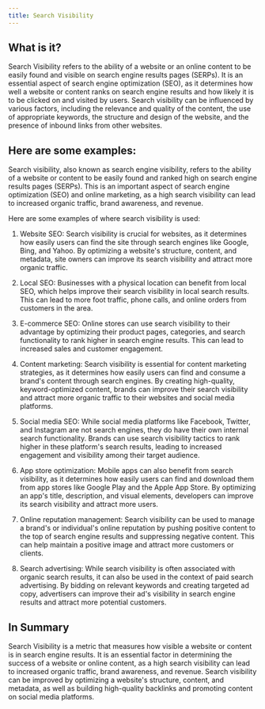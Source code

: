 ```yaml
---
title: Search Visibility
---
```




## What is it?

Search Visibility refers to the ability of a website or an online content to be easily found and visible on search engine results pages (SERPs). It is an essential aspect of search engine optimization (SEO), as it determines how well a website or content ranks on search engine results and how likely it is to be clicked on and visited by users. Search visibility can be influenced by various factors, including the relevance and quality of the content, the use of appropriate keywords, the structure and design of the website, and the presence of inbound links from other websites.

## Here are some examples:

Search visibility, also known as search engine visibility, refers to the ability of a website or content to be easily found and ranked high on search engine results pages (SERPs). This is an important aspect of search engine optimization (SEO) and online marketing, as a high search visibility can lead to increased organic traffic, brand awareness, and revenue.

Here are some examples of where search visibility is used:

1. Website SEO: Search visibility is crucial for websites, as it determines how easily users can find the site through search engines like Google, Bing, and Yahoo. By optimizing a website's structure, content, and metadata, site owners can improve its search visibility and attract more organic traffic.

2. Local SEO: Businesses with a physical location can benefit from local SEO, which helps improve their search visibility in local search results. This can lead to more foot traffic, phone calls, and online orders from customers in the area.

3. E-commerce SEO: Online stores can use search visibility to their advantage by optimizing their product pages, categories, and search functionality to rank higher in search engine results. This can lead to increased sales and customer engagement.

4. Content marketing: Search visibility is essential for content marketing strategies, as it determines how easily users can find and consume a brand's content through search engines. By creating high-quality, keyword-optimized content, brands can improve their search visibility and attract more organic traffic to their websites and social media platforms.

5. Social media SEO: While social media platforms like Facebook, Twitter, and Instagram are not search engines, they do have their own internal search functionality. Brands can use search visibility tactics to rank higher in these platform's search results, leading to increased engagement and visibility among their target audience.

6. App store optimization: Mobile apps can also benefit from search visibility, as it determines how easily users can find and download them from app stores like Google Play and the Apple App Store. By optimizing an app's title, description, and visual elements, developers can improve its search visibility and attract more users.

7. Online reputation management: Search visibility can be used to manage a brand's or individual's online reputation by pushing positive content to the top of search engine results and suppressing negative content. This can help maintain a positive image and attract more customers or clients.

8. Search advertising: While search visibility is often associated with organic search results, it can also be used in the context of paid search advertising. By bidding on relevant keywords and creating targeted ad copy, advertisers can improve their ad's visibility in search engine results and attract more potential customers.

## In Summary

Search Visibility is a metric that measures how visible a website or content is in search engine results. It is an essential factor in determining the success of a website or online content, as a high search visibility can lead to increased organic traffic, brand awareness, and revenue. Search visibility can be improved by optimizing a website's structure, content, and metadata, as well as building high-quality backlinks and promoting content on social media platforms.